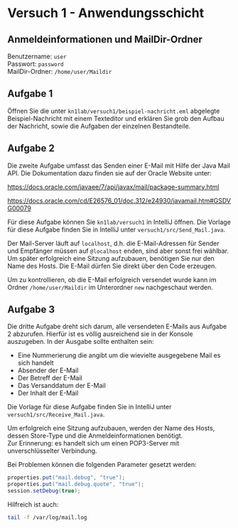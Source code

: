 # Versuch 1 - Anwendungsschicht

## Anmeldeinformationen und MailDir-Ordner

Benutzername: `user`<br>
Passwort: `password`<br>
MailDir-Ordner: `/home/user/Maildir`

## Aufgabe 1

Öffnen Sie die unter `kn1lab/versuch1/beispiel-nachricht.eml` abgelegte Beispiel-Nachricht mit einem Texteditor und erklären Sie grob den Aufbau der Nachricht, sowie die Aufgaben der einzelnen Bestandteile.

## Aufgabe 2

Die zweite Aufgabe umfasst das Senden einer E-Mail mit Hilfe der Java Mail API. Die Dokumentation dazu finden sie auf der Oracle Website unter:

<https://docs.oracle.com/javaee/7/api/javax/mail/package-summary.html>

<https://docs.oracle.com/cd/E26576_01/doc.312/e24930/javamail.htm#GSDVG00079>

Für diese Aufgabe können Sie `kn1lab/versuch1` in IntelliJ öffnen. 
Die Vorlage für diese Aufgabe finden Sie in IntelliJ unter `versuch1/src/Send_Mail.java`.

Der Mail-Server läuft auf `localhost`, d.h. die E-Mail-Adressen für Sender und Empfänger müssen auf `@localhost` enden, sind aber sonst frei wählbar. Um später erfolgreich eine Sitzung aufzubauen, benötigen Sie nur den Name des Hosts. Die E-Mail dürfen Sie direkt über den Code erzeugen.

Um zu kontrollieren, ob die E-Mail erfolgreich versendet wurde kann im Ordner `/home/user/Maildir` im Unterordner `new` nachgeschaut werden. 

## Aufgabe 3

Die dritte Aufgabe dreht sich darum, alle versendeten E-Mails aus Aufgabe 2 abzurufen. Hierfür ist es völlig ausreichend sie in der Konsole auszugeben. In der Ausgabe sollte enthalten sein:

* Eine Nummerierung die angibt um die wievielte ausgegebene Mail es sich handelt
* Absender der E-Mail
* Der Betreff der E-Mail
* Das Versanddatum der E-Mail
* Der Inhalt der E-Mail

Die Vorlage für diese Aufgabe finden Sie in IntelliJ unter `versuch1/src/Receive_Mail.java`.

Um erfolgreich eine Sitzung aufzubauen, werden der Name des Hosts, dessen Store-Type und die Anmeldeinformationen benötigt.<br>
Zur Erinnerung: es handelt sich um einen POP3-Server mit unverschlüsselter Verbindung.

Bei Problemen können die folgenden Parameter gesetzt werden:

```java
properties.put("mail.debug", "true");
properties.put("mail.debug.quote", "true");
session.setDebug(true);
```

Hilfreich ist auch:

```bash
tail -f /var/log/mail.log
```
